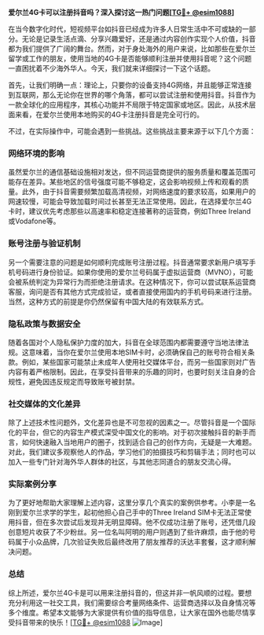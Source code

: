 **爱尔兰4G卡可以注册抖音吗？深入探讨这一热门问题[[TG💪+ @esim1088](https://t.me/s/esim1088)]**

在当今数字化时代，短视频平台如抖音已经成为许多人日常生活中不可或缺的一部分。无论是记录生活点滴、分享兴趣爱好，还是通过内容创作实现个人价值，抖音都为我们提供了广阔的舞台。然而，对于身处海外的用户来说，比如那些在爱尔兰留学或工作的朋友，使用当地的4G卡是否能够顺利注册并使用抖音呢？这个问题一直困扰着不少海外华人。今天，我们就来详细探讨一下这个话题。

首先，让我们明确一点：理论上，只要你的设备支持4G网络，并且能够正常连接到互联网，那么无论你在世界的哪个角落，都可以尝试注册和使用抖音。抖音作为一款全球化的应用程序，其核心功能并不局限于特定国家或地区。因此，从技术层面来看，在爱尔兰使用本地购买的4G卡注册抖音是完全可行的。

不过，在实际操作中，可能会遇到一些挑战。这些挑战主要来源于以下几个方面：

### 网络环境的影响

虽然爱尔兰的通信基础设施相对发达，但不同运营商提供的服务质量和覆盖范围可能存在差异。某些地区的信号强度可能不够稳定，这会影响视频上传和观看的质量。此外，由于抖音需要频繁加载高清视频，对网络速度的要求较高，如果用户的网速较慢，可能会导致加载时间过长甚至无法正常使用。因此，在选择爱尔兰4G卡时，建议优先考虑那些以高速率和稳定连接著称的运营商，例如Three Ireland或Vodafone等。

### 账号注册与验证机制

另一个需要注意的问题是如何顺利完成账号注册过程。抖音通常要求新用户填写手机号码进行身份验证。如果你使用的爱尔兰号码属于虚拟运营商（MVNO），可能会被系统判定为异常行为而拒绝注册请求。在这种情况下，你可以尝试联系运营商客服，询问是否有其他方式完成验证，或者直接使用国内的手机号码来进行注册。当然，这种方式的前提是你仍然保留有中国大陆的有效联系方式。

### 隐私政策与数据安全

随着各国对个人隐私保护力度的加大，抖音在全球范围内都需要遵守当地法律法规。这意味着，当你在爱尔兰使用本地SIM卡时，必须确保自己的账号符合相关条款。例如，某些国家可能禁止未成年人使用社交媒体平台，而另一些国家则对广告内容有着严格限制。因此，在享受抖音带来的乐趣的同时，也要时刻关注自身的合规性，避免因违反规定而导致账号被封禁。

### 社交媒体的文化差异

除了上述技术性问题外，文化差异也是不可忽视的因素之一。尽管抖音是一个国际化的平台，但它的内容生产模式深受中国文化的影响。对于初次接触抖音的新手而言，如何快速融入当地用户的圈子，找到适合自己的创作方向，无疑是一大难题。对此，我们建议多观察他人的作品，学习他们的拍摄技巧和剪辑手法；同时也可以加入一些专门针对海外华人群体的社区，与其他志同道合的朋友交流心得。

### 实际案例分享

为了更好地帮助大家理解上述内容，这里分享几个真实的案例供参考。小李是一名刚到爱尔兰求学的学生，起初他担心自己手中的Three Ireland SIM卡无法正常使用抖音，但在多次尝试后发现并无明显障碍。他不仅成功注册了账号，还凭借几段创意短片收获了不少粉丝。另一位名叫阿明的用户则遇到了些许麻烦，由于他的号码属于小众品牌，几次验证失败后最终改用了朋友推荐的沃达丰套餐，这才顺利解决问题。

### 总结

综上所述，爱尔兰4G卡是可以用来注册抖音的，但这并非一帆风顺的过程。要想充分利用这一社交工具，我们需要综合考量网络条件、运营商选择以及自身情况等多个维度。希望本文能够为大家提供有价值的指导信息，让大家在国外也能尽情享受抖音带来的快乐！[[TG💪+ @esim1088](https://t.me/s/esim1088) ![Image](https://i.postimg.cc/4NQfJmqS/Snipaste-2025-05-13-00-14-12.png)]